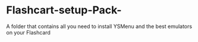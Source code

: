 # Flashcart-setup-Pack-
A folder that contains all you need to install YSMenu and the best emulators on your Flashcard
